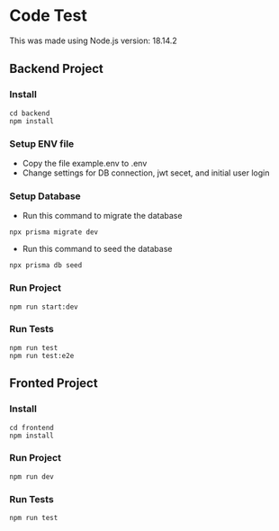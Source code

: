 # Code Test
This was made using Node.js version: 18.14.2

## Backend Project

### Install
```
cd backend
npm install
```

### Setup ENV file
- Copy the file example.env to .env
- Change settings for DB connection, jwt secet, and initial user login

### Setup Database
- Run this command to migrate the database
```
npx prisma migrate dev
```

- Run this command to seed the database
```
npx prisma db seed
```

### Run Project
```
npm run start:dev
```

### Run Tests
```
npm run test
npm run test:e2e
```

## Fronted Project

### Install
```
cd frontend
npm install
```

### Run Project
```
npm run dev
```

### Run Tests
```
npm run test
```